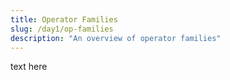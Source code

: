 ```yaml
---
title: Operator Families
slug: /day1/op-families
description: "An overview of operator families"
---
```


text here